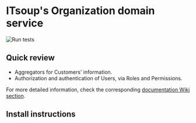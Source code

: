 # ITsoup's Organization domain service

![Run tests](https://github.com/itsoup/organization/workflows/Run%20tests/badge.svg)

## Quick review

* Aggregators for Customers’ information.
* Authorization and authentication of Users, via Roles and Permissions.

For more detailed information, check the corresponding [documentation Wiki section](https://github.com/itsoup/documentation/wiki/Organization).

## Install instructions

